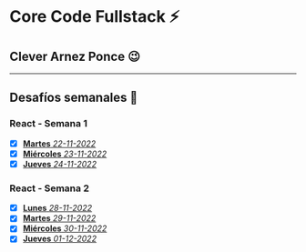 # Core Code Fullstack :zap: 


## Clever Arnez Ponce  :wink:
---
## Desafíos semanales  :orange_book:

### React - Semana 1

- [x] [**Martes** *22-11-2022*](/Week1/Martes-22-11-22.md) 
- [x] [**Miércoles** *23-11-2022*](/Week1/Miércoles-23-11-22.md) 
- [x] [**Jueves** *24-11-2022*](/Week1/Jueves-24-11-22.md) 

### React - Semana 2

- [x] [**Lunes** *28-11-2022*](/Week2/Lunes-22-11-22.md) 
- [x] [**Martes** *29-11-2022*](/Week2/Martes-23-11-22.md) 
- [x] [**Miércoles** *30-11-2022*](/Week2/Miércoles-24-11-22.md)
- [x] [**Jueves** *01-12-2022*](/Week1/Jueves-01-12-22.md) 
